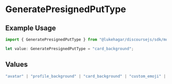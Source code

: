 # GeneratePresignedPutType

## Example Usage

```typescript
import { GeneratePresignedPutType } from "@lukehagar/discoursejs/sdk/models/operations";

let value: GeneratePresignedPutType = "card_background";
```

## Values

```typescript
"avatar" | "profile_background" | "card_background" | "custom_emoji" | "composer"
```